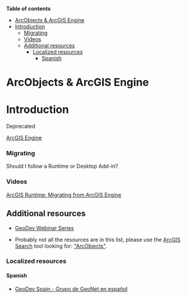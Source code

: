 <!-- START doctoc generated TOC please keep comment here to allow auto update -->
<!-- DON'T EDIT THIS SECTION, INSTEAD RE-RUN doctoc TO UPDATE -->
**Table of contents**

- [ArcObjects & ArcGIS Engine](#arcobjects--arcgis-engine)
- [Introduction](#introduction)
    - [Migrating](#migrating)
    - [Videos](#videos)
  - [Additional resources](#additional-resources)
    - [Localized resources](#localized-resources)
      - [Spanish](#spanish)

<!-- END doctoc generated TOC please keep comment here to allow auto update -->

# ArcObjects & ArcGIS Engine



# Introduction

Deprecated

[ArcGIS Engine](http://www.esri.com/software/arcgis/arcgisengine)

### Migrating

Should I follow a Runtime or Desktop Add-in?


### Videos

[ArcGIS Runtime: Migrating from ArcGIS Engine](http://www.esri.com/videos/watch?videoid=h1lyaH00G6A&channelid=UC_yE3TatdZKAXvt_TzGJ6mw&title=arcgis-runtime:-migrating-from-arcgis-engine)


## Additional resources

* [GeoDev Webinar Series](go.esri.com/geodev)

* Probably not all the resources are in this list, please use the [ArcGIS Search](https://esri-es.github.io/arcgis-search/) tool looking for: ["ArcObjects"](https://esri-es.github.io/arcgis-search/?search="ArcObjects"&utm_campaign=awesome-list&utm_source=awesome-list&utm_medium=page).

### Localized resources

#### Spanish

* [GeoDev Spain - Grupo de GeoNet en español](https://geonet.esri.com/groups/geodev-spain)
